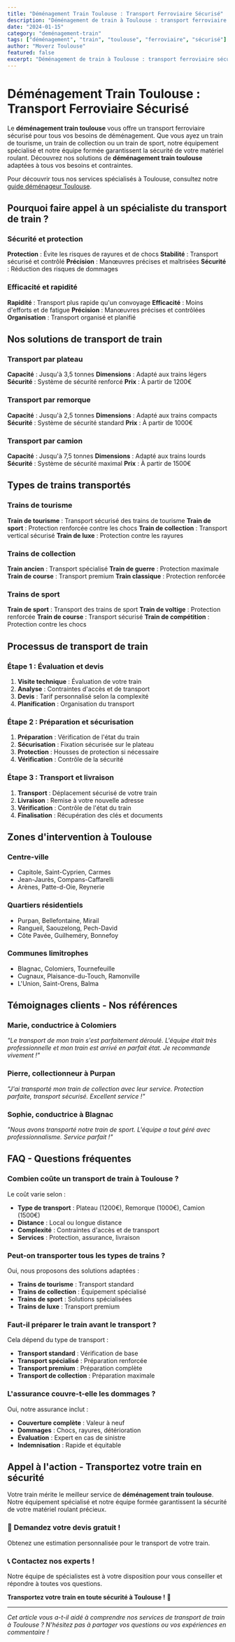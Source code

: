 ```yaml
---
title: "Déménagement Train Toulouse : Transport Ferroviaire Sécurisé"
description: "Déménagement de train à Toulouse : transport ferroviaire sécurisé. Équipement spécialisé, équipe formée, assurance complète. Devis gratuit."
date: "2024-01-15"
category: "deménagement-train"
tags: ["déménagement", "train", "toulouse", "ferroviaire", "sécurisé"]
author: "Moverz Toulouse"
featured: false
excerpt: "Déménagement de train à Toulouse : transport ferroviaire sécurisé. Équipement spécialisé, équipe formée, assurance complète."
---
```


# Déménagement Train Toulouse : Transport Ferroviaire Sécurisé

Le **déménagement train toulouse** vous offre un transport ferroviaire sécurisé pour tous vos besoins de déménagement. Que vous ayez un train de tourisme, un train de collection ou un train de sport, notre équipement spécialisé et notre équipe formée garantissent la sécurité de votre matériel roulant. Découvrez nos solutions de **déménagement train toulouse** adaptées à tous vos besoins et contraintes.

Pour découvrir tous nos services spécialisés à Toulouse, consultez notre [guide déménageur Toulouse](/blog/demenageur-toulouse).

## Pourquoi faire appel à un spécialiste du transport de train ?

### Sécurité et protection

**Protection** : Évite les risques de rayures et de chocs
**Stabilité** : Transport sécurisé et contrôlé
**Précision** : Manœuvres précises et maîtrisées
**Sécurité** : Réduction des risques de dommages

### Efficacité et rapidité

**Rapidité** : Transport plus rapide qu'un convoyage
**Efficacité** : Moins d'efforts et de fatigue
**Précision** : Manœuvres précises et contrôlées
**Organisation** : Transport organisé et planifié

## Nos solutions de transport de train

### Transport par plateau

**Capacité** : Jusqu'à 3,5 tonnes
**Dimensions** : Adapté aux trains légers
**Sécurité** : Système de sécurité renforcé
**Prix** : À partir de 1200€

### Transport par remorque

**Capacité** : Jusqu'à 2,5 tonnes
**Dimensions** : Adapté aux trains compacts
**Sécurité** : Système de sécurité standard
**Prix** : À partir de 1000€

### Transport par camion

**Capacité** : Jusqu'à 7,5 tonnes
**Dimensions** : Adapté aux trains lourds
**Sécurité** : Système de sécurité maximal
**Prix** : À partir de 1500€

## Types de trains transportés

### Trains de tourisme

**Train de tourisme** : Transport sécurisé des trains de tourisme
**Train de sport** : Protection renforcée contre les chocs
**Train de collection** : Transport vertical sécurisé
**Train de luxe** : Protection contre les rayures

### Trains de collection

**Train ancien** : Transport spécialisé
**Train de guerre** : Protection maximale
**Train de course** : Transport premium
**Train classique** : Protection renforcée

### Trains de sport

**Train de sport** : Transport des trains de sport
**Train de voltige** : Protection renforcée
**Train de course** : Transport sécurisé
**Train de compétition** : Protection contre les chocs

## Processus de transport de train

### Étape 1 : Évaluation et devis

1. **Visite technique** : Évaluation de votre train
2. **Analyse** : Contraintes d'accès et de transport
3. **Devis** : Tarif personnalisé selon la complexité
4. **Planification** : Organisation du transport

### Étape 2 : Préparation et sécurisation

1. **Préparation** : Vérification de l'état du train
2. **Sécurisation** : Fixation sécurisée sur le plateau
3. **Protection** : Housses de protection si nécessaire
4. **Vérification** : Contrôle de la sécurité

### Étape 3 : Transport et livraison

1. **Transport** : Déplacement sécurisé de votre train
2. **Livraison** : Remise à votre nouvelle adresse
3. **Vérification** : Contrôle de l'état du train
4. **Finalisation** : Récupération des clés et documents

## Zones d'intervention à Toulouse

### Centre-ville
- Capitole, Saint-Cyprien, Carmes
- Jean-Jaurès, Compans-Caffarelli
- Arènes, Patte-d-Oie, Reynerie

### Quartiers résidentiels
- Purpan, Bellefontaine, Mirail
- Rangueil, Saouzelong, Pech-David
- Côte Pavée, Guilheméry, Bonnefoy

### Communes limitrophes
- Blagnac, Colomiers, Tournefeuille
- Cugnaux, Plaisance-du-Touch, Ramonville
- L'Union, Saint-Orens, Balma

## Témoignages clients - Nos références

### Marie, conductrice à Colomiers
*"Le transport de mon train s'est parfaitement déroulé. L'équipe était très professionnelle et mon train est arrivé en parfait état. Je recommande vivement !"*

### Pierre, collectionneur à Purpan
*"J'ai transporté mon train de collection avec leur service. Protection parfaite, transport sécurisé. Excellent service !"*

### Sophie, conductrice à Blagnac
*"Nous avons transporté notre train de sport. L'équipe a tout géré avec professionnalisme. Service parfait !"*

## FAQ - Questions fréquentes

### Combien coûte un transport de train à Toulouse ?

Le coût varie selon :
- **Type de transport** : Plateau (1200€), Remorque (1000€), Camion (1500€)
- **Distance** : Local ou longue distance
- **Complexité** : Contraintes d'accès et de transport
- **Services** : Protection, assurance, livraison

### Peut-on transporter tous les types de trains ?

Oui, nous proposons des solutions adaptées :
- **Trains de tourisme** : Transport standard
- **Trains de collection** : Équipement spécialisé
- **Trains de sport** : Solutions spécialisées
- **Trains de luxe** : Transport premium

### Faut-il préparer le train avant le transport ?

Cela dépend du type de transport :
- **Transport standard** : Vérification de base
- **Transport spécialisé** : Préparation renforcée
- **Transport premium** : Préparation complète
- **Transport de collection** : Préparation maximale

### L'assurance couvre-t-elle les dommages ?

Oui, notre assurance inclut :
- **Couverture complète** : Valeur à neuf
- **Dommages** : Chocs, rayures, détérioration
- **Évaluation** : Expert en cas de sinistre
- **Indemnisation** : Rapide et équitable

## Appel à l'action - Transportez votre train en sécurité

Votre train mérite le meilleur service de **déménagement train toulouse**. Notre équipement spécialisé et notre équipe formée garantissent la sécurité de votre matériel roulant précieux.

### 🚂 **Demandez votre devis gratuit !**

Obtenez une estimation personnalisée pour le transport de votre train.

### 📞 **Contactez nos experts !**

Notre équipe de spécialistes est à votre disposition pour vous conseiller et répondre à toutes vos questions.

**Transportez votre train en toute sécurité à Toulouse !** 🚚

---

*Cet article vous a-t-il aidé à comprendre nos services de transport de train à Toulouse ? N'hésitez pas à partager vos questions ou vos expériences en commentaire !*

